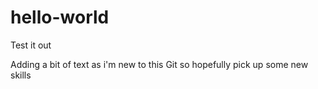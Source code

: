 # hello-world
Test it out


Adding a bit of text
as i'm new to this Git
so hopefully pick up some new skills

